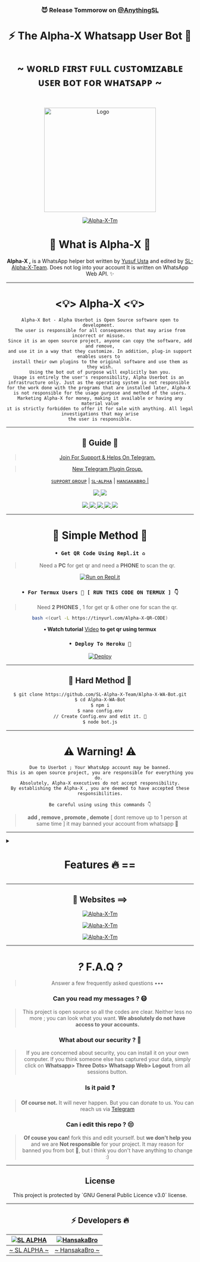 <div align="center">

### 😈 Release Tommorow on [@AnythingSL](https://youtube.com/c/AnythingSL)

<h1 align="center"><b>⚡ The Alpha-X Whatsapp User Bot 🍁</b></h1>
<h1 align="center">~ ᴡᴏʀʟᴅ ꜰɪʀꜱᴛ ꜰᴜʟʟ ᴄᴜꜱᴛᴏᴍɪᴢᴀʙʟᴇ ᴜꜱᴇʀ ʙᴏᴛ ꜰᴏʀ ᴡʜᴀᴛꜱᴀᴘᴘ ~</h1>

<br>

<a href="https://github.com/SL-Alpha-X-Team"><img title="Logo" src="https://telegra.ph/file/c265e654e3ec87c78d984.jpg" width="300" height="280">

<a href="https://github.com/SL-Alpha-X-Team"><img title="Alpha-X-Tm" src="https://img.shields.io/badge/Alpha_X_team-black?colorA=inactive&colorB=purple&style=social&logo=github"></a>

<h1> 🔎 What is Alpha-X 🔎</h1>

**Alpha-X ,** is a WhatsApp helper bot written by [Yusuf Usta](https://github.com/Quiec) and edited by [SL-Alpha-X-Team](https://github.com/SL-Alpha-X-Team). Does not log into your account It is written on WhatsApp Web API. ✨️

---

<h1> <💡> Alpha-X <💡> </h1>

```
Alpha-X Bot - Alpha Userbot is Open Source software open to development. 
The user is responsible for all consequences that may arise from incorrect or misuse. 
Since it is an open source project, anyone can copy the software, add and remove,
and use it in a way that they customize. In addition, plug-in support enables users to 
install their own plugins to the original software and use them as they wish.
Using the bot out of purpose will explicitly ban you.
Usage is entirely the user's responsibility, Alpha Userbot is an 
infrastructure only. Just as the operating system is not responsible 
for the work done with the programs that are installed later, Alpha-X 
is not responsible for the usage purpose and method of the users.
Marketing Alpha-X for money, making it available or having any material value
ıt is strictly forbidden to offer it for sale with anything. All legal investigations that may arise
the user is responsible.
```

---

<h2> 📢 Guide 📢 </h2>

> [Join For Support & Helps On Telegram.](https://t.me/AlphaX_SUPPORT)

> [New Telegram Plugin Group. ](https://t.me/AlphaX_plugin)

<a href="https://bit.ly/BOT_SUPPORT">ꜱᴜᴘᴘᴏʀᴛ ɢʀᴏᴜᴘ</a> |
<a href="https://Wa.me/947772978164">ꜱʟ-ᴀʟᴘʜᴀ</a> |
<a href="https://Wa.me/94763983965">ʜᴀɴꜱᴀᴋᴀʙʀᴏ |

<p align="center"> 
    
  </a>
  <a href="https://github.com/SL-Alpha-X-Team/Alpha-X-WA-Bot/fork">
    <img src="https://img.shields.io/github/forks/SL-Alpha-X-Team/Alpha-X-WA-Bot?label=Fork&style=social">
    
  </a>
  <a href="https://github.com/SL-Alpha-X-Team/Alpha-X-WA-Bot/stargazers">
    <img src="https://img.shields.io/github/stars/SL-Alpha-X-Team/Alpha-X-WA-Bot?style=social">
  </a>
</p>

<p align="center">
  <a href="https://github.com/SL-Alpha-X-Team/Alpha-X-WA-Bot">
    <img src="https://img.shields.io/github/repo-size/SL-Alpha-X-Team/Alpha-X-WA-Bot?color=purple&label=Repo%20Size&style=plastic">

  </a>
  <a href="https://github.com/SL-Alpha-X-Team/Alpha-X-WA-Bot/blob/master/LICENSE">
    <img src="https://img.shields.io/github/license/SL-Alpha-X-Team/Alpha-X-WA-Bot?color=purple&label=Lisance&style=plastic">

  </a>
  <a href="https://github.com/SL-Alpha-X-Team/Alpha-X-WA-Bot">
    <img src="https://img.shields.io/github/languages/top/SL-Alpha-X-Team/Alpha-X-WA-Bot?color=purple&label=Javascript&style=plastic">

  </a>
  <a href="https://github.com/SL-Alpha-X-Team/Alpha-X-WA-Bot">
    <img src="https://img.shields.io/static/v1?label=Author&message=AlphaXteam&color=purple&style=plastic">

  </a>
  <a href="https://t.me/SL_AlphaX_Team">
    <img src="https://img.shields.io/badge/Telegram-AlphaX%20Main-purple&style=plastic">

  </a>
</p>

---

<h1> 🛃 Simple Method 🛃</h1>

### `• Get QR Code Using Repl.it ♻️`
> Need a **PC** for get qr and need a **PHONE** to scan the qr.

[![Run on Repl.it](https://repl.it/badge/github/SL-Alpha-X-Team/Alpha-X-WA-Bot)](https://replit.com/@AlphaXteam/Alpha-X-Bot-QR)

### `• For Termux Users 📲 [ RUN THIS CODE ON TERMUX ] 👇`
> Need **2 PHONES** , 1 for get qr & other one for scan the qr.

```bash
bash <(curl -L https://tinyurl.com/Alpha-X-QR-CODE)
```
**• Watch tutorial** [Video](https://youtu.be/6PpRFnr2dSg) **to get qr using termux**

### `• Deploy To Heroku 🚀`

[![Deploy](https://www.herokucdn.com/deploy/button.svg)](https://heroku.com/deploy?template=https://github.com/SL-Alpha-X-Team/Alpha-X-WA-Bot-Installer)

---

<h2> 🔱 Hard Method 🔱 </h2>

```sh
$ git clone https://github.com/SL-Alpha-X-Team/Alpha-X-WA-Bot.git
$ cd Alpha-X-WA-Bot
$ npm i
$ nano config.env
// Create Config.env and edit it. 🚫
$ node bot.js
```
---

<h1> ⚠️ Warning! ⚠️️</h1>

```
Due to Userbot ; Your WhatsApp account may be banned.
This is an open source project, you are responsible for everything you do. 
Absolutely, Alpha-X executives do not accept responsibility.
By establishing the Alpha-X , you are deemed to have accepted these responsibilities.
```

`Be careful using using this commands 👇`
> **add , remove , promote , demote**
[ dont remove up to 1 person at same time ]
it may banned your account from whatsapp 🚫

</div>

---

<details>
<summary><b><h1 align="center">Features 🔥 ==</h1></b></summary>
<p align="left">

`🪀 Command:` install <br>
`✨️ Description:` Install external plugins. <br>
`⚠️️ Warn:` Get plugins only from https://t.me/AlphaXplugin.

`🪀 Command:` plugin<br>
`✨️ Description:` Shows the plugins you have installed. 

`🪀 Command:` remove<br>
`✨️ Description:` Removes the plugin. 

`🪀 Command:` admin<br>
`✨️ Description:` Admin menu. 

`🪀 Command:` ban <br>
`✨️ Description:` Ban someone in the group. Reply to message or tag a person to use command. 

`🪀 Command:` gname <br>
`✨️ Description:` Change group name. 

`🪀 Command:` gdesc<br>
`✨️ Description:` Change group discription. 

`🪀 Command:` dis <br>
`✨️ Description:`  Disappearing message on/off. <br>
`💡 Example:` .dis on/off

`🪀 Command:` reset<br>
`✨️ Description:` Reset group invitation link. 

`🪀 Command:` gpp<br>
`✨️ Description:` Set group profile picture 

`🪀 Command:` add<br>
`✨️ Description:` Adds someone to the group. 

`🪀 Command:` promote <br>
`✨️ Description:` Makes any person an admin. 

`🪀 Command:` demote <br>
`✨️ Description:` Takes the authority of any admin. 

`🪀 Command:` mute <br>
`✨️ Description:` Mute the group chat. Only the admins can send a message.
⌨️ Example: .mute & .mute 5m etc 

`🪀 Command:` unmute <br>
`✨️ Description:` Unmute the group chat. Anyone can send a message. 

`🪀 Command:` invite <br>
`✨️ Description:` Provides the group's invitation link. 

`🪀 Command:` afk <br>
`✨️ Description:` It makes you AFK - Away From Keyboard. 

`🪀 Command:` art pack<br>
`✨️ Description:` Beautifull artpack with more than 100 messages. 

`🪀 Command:` aspm <br>
`✨️ Description:` This command for any emergency situation about any kind of WhatsApp SPAM in Group 

`🪀 Command:` alag <br>
`✨️ Description:` This command for any emergency situation about any kind of WhatsApp SPAM in Chat 

`🪀 Command:` linkblock <br>
`✨️ Description:` Activates the block link tool. <br>
`💡 Example:` .linkblock on / off

`🪀 Command:` CrAsH<br>
`✨️ Description:` send BUG VIRUS to group. 

`🪀 Command:` CrAsH high<br>
`✨️ Description:` send BUG VIRUS to group untill you stop. 

`🪀 Command:` -carbon

`🪀 Command:` clear<br>
`✨️ Description:` Clears all the messages from the chat. 

`🪀 Command:` qr <br>
`✨️ Description:` To create an qr code from the word you give. 

`🪀 Command:` bcode <br>
`✨️ Description:` To create an barcode from the word you give. 

`🪀 Command:` compliment<br>
`✨️ Description:` It sends complimentry sentenses. 

`🪀 Command:` toaudio<br>
`✨️ Description:` Converts video to sound. 

`🪀 Command:` toimage<br>
`✨️ Description:` Converts the sticker to a photo. 

`🪀 Command:` tovideo<br>
`✨️ Description:` Converts animated stickers to video. 

`🪀 Command:` deepai<br>
`✨️ Description:` Runs the most powerful artificial intelligence tools using artificial neural networks. 

`🪀 Command:` details<br>
`✨️ Description:` Displays metadata data of group or person. 

`🪀 Command:` dict <br>
`✨️ Description:` Use it as a dictionary.
Eg: .dict enUS;lead
 For supporting languages send •.lngcode• 

`🪀 Command:` dst<br>
`✨️ Description:` Download status you repled. 

`🪀 Command:` emedia<br>
`✨️ Description:` It is a plugin with more than 25 media tools. 

`🪀 Command:` emoji <br>
`✨️ Description:` You can get Emoji as image. 

`🪀 Command:` print <br>
`✨️ Description:` Prints the inside of the file on the server. 

`🪀 Command:` bashmedia <br>
`✨️ Description:` Sends audio, video and photos inside the server. <br>
`💡 Example:` video.mp4 && media/gif/pic.mp4

`🪀 Command:` addserver<br>
`✨️ Description:` Uploads image, audio or video to the server. 

`🪀 Command:` term <br>
`✨️ Description:` Allows to run the command on the server's shell. 

`🪀 Command:` mediainfo<br>
`✨️ Description:` Shows the technical information of the replied video. 

`🪀 Command:` pmsend <br>
`✨️ Description:` Sends a private message to the replied person. 

`🪀 Command:` pmttssend <br>
`✨️ Description:` Sends a private voice message to the respondent. 

`🪀 Command:` ffmpeg <br>
`✨️ Description:` Applies the desired ffmpeg filter to the video.
⌨️ Example: .ffmpeg fade=in:0:30 

`🪀 Command:` filter <br>
`✨️ Description:` It adds a filter. If someone writes your filter, it send the answer. If you just write .filter, it show's your filter list. 

`🪀 Command:` stop <br>
`✨️ Description:` Stops the filter you added previously. 

`🪀 Command:` bgmlist<br>
`✨️ Description:` Bgm List. 

`🪀 Command:` github <br>
`✨️ Description:` It Send Github User Data. <br>
`💡 Example:` .github WhatsApp

`🪀 Command:` welcome<br>
`✨️ Description:` It sets the welcome message. If you leave it blank it shows the welcome message. 

`🪀 Command:` goodbye<br>
`✨️ Description:` Sets the goodbye message. If you leave blank, it show's the goodbye message. 

`🪀 Command:` help<br>
`✨️ Description:` Gives information about using the bot from the Help menu. 

`🪀 Command:` varset <br>
`✨️ Description:` Changes the text of modules like alive, afk etc.. 

`🪀 Command:` restart<br>
`✨️ Description:` Restart bot.

`🪀 Command:` poweroff<br>
`✨️ Description:` Shutdown bot.

`🪀 Command:` dyno<br>
`✨️ Description:` Check heroku dyno usage 

`🪀 Command:` setvar <br>
`✨️ Description:` Set heroku config var 

`🪀 Command:` delvar <br>
`✨️ Description:` Delete heroku config var 

`🪀 Command:` getvar <br>
`✨️ Description:` Get heroku config var 

`🪀 Command:` hpmod <br>
`✨️ Description:` To get mod apps info. 

`🪀 Command:` insult<br>
`✨️ Description:` It gives random insults. 

`🪀 Command:` locate<br>
`✨️ Description:` It send your location. <br>
`⚠️️ Warn:` Please open your location before using command!

`🪀 Command:` logmsg<br>
`✨️ Description:` Saves the message you reply to your private number. <br>
`⚠️️ Warn:` Does not support animated stickers!

`🪀 Command:` logomaker<br>
`✨️ Description:` Shows logomaker tools with unlimited access. 

`🪀 Command:` meme <br>
`✨️ Description:` Photo memes you replied to. 

`🪀 Command:` movie <br>
`✨️ Description:` Shows movie info. 

`🪀 Command:` neko<br>
`✨️ Description:` Replied messages will be added to nekobin.com. 

`🪀 Command:` song <br>
`✨️ Description:` Uploads the song you wrote. 

`🪀 Command:` video <br>
`✨️ Description:` Downloads video from YouTube. 

`🪀 Command:` fb <br>
`✨️ Description:` Download video from facebook. 

`🪀 Command:` tiktok <br>
`✨️ Description:` Download tiktok video. 

`🪀 Command:` notes<br>
`✨️ Description:` Shows all your existing notes. 

`🪀 Command:` save <br>
`✨️ Description:` Reply a message and type .save or just use .save <Your note> without replying 

`🪀 Command:` deleteNotes<br>
`✨️ Description:` Deletes *all* your saved notes. 

`🪀 Command:` ocr <br>
`✨️ Description:` Reads the text on the photo you have replied. 

`🪀 Command:` pinimg <br>
`✨️ Description:` Downloas images from Pinterest. 

`🪀 Command:` playst <br>
`✨️ Description:` Get app details from play store. 

`🪀 Command:` profile<br>
`✨️ Description:` Profile menu. 

`🪀 Command:` getpp<br>
`✨️ Description:` Get pofile picture. 

`🪀 Command:` setbio <br>
`✨️ Description:` Set your about. 

`🪀 Command:` getbio<br>
`✨️ Description:` Get user about. 

`🪀 Command:` archive<br>
`✨️ Description:` Archive chat. 

`🪀 Command:` unarchive<br>
`✨️ Description:` Unarchive chat. 

`🪀 Command:` pin<br>
`✨️ Description:` Archive chat. 

`🪀 Command:` unpin<br>
`✨️ Description:` Unarchive chat. 

`🪀 Command:` pp<br>
`✨️ Description:` Makes the profile photo what photo you reply. 

`🪀 Command:` kickme<br>
`✨️ Description:` It kicks you from the group you are using it in. 

`🪀 Command:` block <br>
`✨️ Description:` Block user. 

`🪀 Command:` unblock <br>
`✨️ Description:` Unblock user. 

`🪀 Command:` jid <br>
`✨️ Description:` Giving user's JID. 

`🪀 Command:` rdmore <br>
`✨️ Description:` Add readmore to your message >> Use # to get readmore. 

`🪀 Command:` removebg <br>
`✨️ Description:` Removes the background of the photos. 

`🪀 Command:` report <br>
`✨️ Description:` Sends reports to group admins. 

`🪀 Command:` roll<br>
`✨️ Description:` Roll dice randomly. 

`🪀 Command:` scam <br>
`✨️ Description:` Creates 5 minutes of fake actions. 

`🪀 Command:` scan <br>
`✨️ Description:` Checks whether the entered number is registered on WhatApp. 

`🪀 Command:` trt<br>
`✨️ Description:` It translates with Google Translate. You must reply any message. <br>
`💡 Example:` .trt en si (From English to Sinhala)

`🪀 Command:` antilink <br>
`✨️ Description:` Activates the Antilink tool. <br>
`💡 Example:` .antilink on / off

`🪀 Command:` autobio <br>
`✨️ Description:` Add live clock to your bio! <br>
`💡 Example:` .autobio on / off

`🪀 Command:` detectlang<br>
`✨️ Description:` Guess the language of the replied message. 

`🪀 Command:` currency

`🪀 Command:` tts <br>
`✨️ Description:` It converts text to sound. 

`🪀 Command:` music <br>
`✨️ Description:` Uploads the song you wrote. 

`🪀 Command:` smp3 <br>
`✨️ Description:` Get song as a mp3 documet file 

`🪀 Command:` mp4 <br>
`✨️ Description:` Downloads video from YouTube. 

`🪀 Command:` yt <br>
`✨️ Description:` It searchs on YouTube. 

`🪀 Command:` wiki <br>
`✨️ Description:` Searches query on Wikipedia. 

`🪀 Command:` img <br>
`✨️ Description:` Searches for related pics on Google. 

`🪀 Command:` lyric <br>
`✨️ Description:` Finds the lyrics of the song. 

`🪀 Command:` covid <br>
`✨️ Description:` Shows the daily and overall covid table of more than 15 countries. 

`🪀 Command:` ss <br>
`✨️ Description:` Takes a screenshot from the page in the given link. 

`🪀 Command:` simi <br>
`✨️ Description:` Are you bored? ... Fool around with SimSimi. ... World first popular Chatbot for daily conversation. 

`🪀 Command:` spdf <br>
`✨️ Description:` Site to pdf file. 

`🪀 Command:` insta <br>
`✨️ Description:` Downloads videos or photos from Instagram. 

`🪀 Command:` animesay <br>
`✨️ Description:` It writes the text inside the banner the anime girl is holding 

`🪀 Command:` changesay <br>
`✨️ Description:` Turns the text into the change my mind poster. 

`🪀 Command:` trumpsay <br>
`✨️ Description:` Converts the text to Trump's tweet. 

`🪀 Command:` audio spam<br>
`✨️ Description:` Sends the replied audio as spam. 

`🪀 Command:` foto spam<br>
`✨️ Description:` Sends the replied photo as spam. 

`🪀 Command:` sticker spam<br>
`✨️ Description:` Convert the replied photo or video to sticker and send it as spam. 

`🪀 Command:` vid spam

`🪀 Command:` killspam<br>
`✨️ Description:` Stops spam command. 

`🪀 Command:` spam <br>
`✨️ Description:` It spam until you stop it.
⌨️ Example: .spam test 

`🪀 Command:` spotify <br>
`✨️ Description:` Get music details from spotify. 

`🪀 Command:` st<br>
`✨️ Description:` It converts your replied photo or video to sticker. 

`🪀 Command:` sweather<br>
`✨️ Description:` Gives you the weekly interpretations of space weather observations provided by the Space Weather Research Center (SWRC) for a p. 

`🪀 Command:` alive <br>
`✨️ Description:` Does bot work? 

`🪀 Command:` sysd<br>
`✨️ Description:` Shows the system properties. 

`🪀 Command:` tagadmin

`🪀 Command:` tg <br>
`✨️ Description:` Tags everyone in the group. 

`🪀 Command:` pmall<br>
`✨️ Description:` Sends the replied message to all members in the group. 

`🪀 Command:` tblend <br>
`✨️ Description:` Applies the selected TBlend effect to videos. 

`🪀 Command:` link<br>
`✨️ Description:` The image you reply to uploads to telegra.ph and provides its link. 

`🪀 Command:` unvoice<br>
`✨️ Description:` Converts audio to sound recording. 

`🪀 Command:` up<br>
`✨️ Description:` Checks the update your bot. 

`🪀 Command:` up now<br>
`✨️ Description:` It makes updates. 

`🪀 Command:` voicy<br>
`✨️ Description:` It converts audio to text. 

`🪀 Command:` wp<br>
`✨️ Description:` It sends high resolution wallpapers. 

`🪀 Command:` wame <br>
`✨️ Description:` Get a link to the user chat. 

`🪀 Command:` weather <br>
`✨️ Description:` Shows the weather. 

`🪀 Command:` speedtest <br>
`✨️ Description:` Measures Download and Upload speed. <br>
`💡 Example:` speedtest user // speedtest server

`🪀 Command:` ping<br>
`✨️ Description:` Measures your ping. 

`🪀 Command:` short <br>
`✨️ Description:` Shorten the long link. 

`🪀 Command:` calc <br>
`✨️ Description:` Performs simple math operations. 

`🪀 Command:` xapi<br>
`✨️ Description:` Xteam API key info. 

`🪀 Command:` joke<br>
`✨️ Description:` Send random jokes. 

`🪀 Command:` quote<br>
`✨️ Description:` Send random quotes. 

>🤩 New features comming soon...

#### E-Media Plugin Commands 🛠️
| Command 💻 | Description ℹ️ |
| ---------- | -------------------- |
| mp4enhance | It improves the quality of the video.
| x2mp4 | It reduces the quality of the video by 2 times.
| x4mp4 | It reduces the quality of the video by 4 times.
| mp4reverse | Plays the video in reverse.
| mp4blur | Blurs the video background.
| mp4vintage | Applies a vintage effect to the video.
| mp4bw | Applies a monochrome effect to the video.
| mp4edge | It calculates the depth of the viden and applies the neon edge effect accordingly.
| mp4image | Converts photo to 5 seconds video.
| gif | It makes the video gif.
| agif | Makes the video an audio gif.
| spectrum | It converts the spectrum of sound into video.
| avec | Converts the frequency range of the sound to 3D video.
| waves | It converts the wavelengths of sound into video.
| frequency | Converts the frequency of the sound to video.
| volumeaudio | Converts the decibel value of sound to video.
| cqtaudio | Converts the cqt value of audio to video.
| mp3eq | Adjusts the sound to a crystal clear level.
| mp3bass | It add more bass to sound.
| mp3low | It makes the sound deep and slow.
| mp3pitch | It refines and accelerates the sound.
| mp3crusher | It distorts the sound, makes it ridiculous.
| mp3reverse | Plays the sound in reverse.
| x2mp3 | It speeds up the sound 2 times.
| mp3volume | It increases the sound level 6 times.
| bwimage | Makes the photo black and white.
| vintageimage | Applies a vintage effect to the photo.
| edgeimage | It calculates the depth of the photo and appropriately applies an edge effect.
| enhanceimage | It improves the quality of the photo.
| grenimage | Applies a grain effect to the photo.
| blurimage | Blurs the background of the photo.

#### Scam Commands 🛠️
| Command 💻 | Description ℹ️ |
| ---------- | -------------------- |
| scam typing | It shows you typing for 5 minutes. |
| scam recording | It shows you as recording for 5 minutes. |
| scam online | It shows you online for 5 minutes. |
| scam stop | Stops fake actions. |

#### Deep AI Commands 🛠️
| Command 💻 | Description ℹ️ |
| ---------- | -------------------- |
| colorai | Colorizes the photo. |
| superai | It improves the image quality. |
| dreamai | Applies a deepdream effect to the photo. |
| waifuai | It mixes the color palettes of photo. |
| neuraltalkai | Explain the incident in the photo. |
| toonai | Applies a cartoon effect to the face of image. |
| ttiai | Generates nonexistent photos from your sentence. |
| moodai | It determines your mood from the sentence you write. |
| textai | Creates a virtual story from your sentence. |
| nudityai | Shows the NSFW value of the photo between 1 and 0. |
| ganstyle | Combines pictures with the image link in Config Vars with the help of artificial intelligence.

</p>

</details>

<div align="center">

---

<h2> 🎨 Websites ==> </h2>

<a href="https://alpha-x.ml"><img title="Alpha-X-Tm" src="https://img.shields.io/badge/Alpha_X_Team-black?colorA=9cf&colorB=purple&style=social&logo=smrt"></a>

<a href="https://alpha-x.ml/wa-bot"><img title="Alpha-X-Tm" src="https://img.shields.io/badge/Alpha_X_Bot-black?colorA=9cf&colorB=purple&style=social&logo=starship"></a>

<a href="https://alpha-x.ml/bot-help"><img title="Alpha-X-Tm" src="https://img.shields.io/badge/Alpha_X_Bot_Help-black?colorA=9cf&colorB=purple&style=social&logo=google"></a>

---

# _?_ F.A.Q _?_
>Answer a few frequently asked questions •••

### Can you read my messages ? 😷
>This project is open source so all the codes are clear. Neither less no more ; you can look what you want. **We absolutely do not have access to your accounts.**

### What about our security ? 🔱
>If you are concerned about security, you can install it on your own computer. If you think someone else has captured your data, simply click on **Whatsapp> Three Dots> Whatsapp Web> Logout** from all sessions button.

### Is it paid ❓
>**Of course not.** It will never happen. But you can donate to us. You can reach us via [Telegram](https://t.me/AlphaX_SUPPORT)

### Can i edit this repo ? 😒
>**Of couse you can!** fork this and edit yourself.
but **we don't help you** and we are **Not responsible** for your project.
It may reason for banned you from bot 🚫,
but i think you don't have anything to change :)

---

<h2> License </h2>
This project is protected by `GNU General Public Licence v3.0` license.

---

<h2> ⚡ Developers 🔥 </h2>
  <div align="center">
    
  [![SL ALPHA](https://github.com/SL-Alpha-X.png?size=110)](https://github.com/SL-Alpha-X) |  [![HansakaBro](https://github.com/HansakaBro.png?size=110)](https://github.com/HansakaBro) 
------|------
[~ SL ALPHA ~](https://github.com/SL-Alpha-X)  | [~ HansakaBro ~](https://github.com/HansakaBro) 
  </div>

</div>